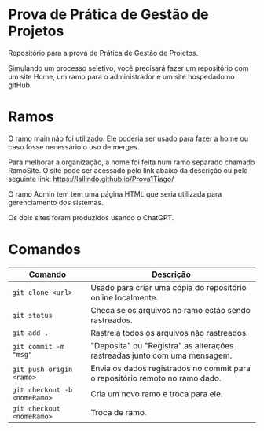 # Prova de Prática de Gestão de Projetos

Repositório para a prova de Prática de Gestão de Projetos.

Simulando um processo seletivo, você precisará fazer um repositório com um site Home, um ramo para o administrador e um site hospedado no gitHub.

# Ramos
O ramo main não foi utilizado. Ele poderia ser usado para fazer a home ou caso fosse necessário o uso de merges.

Para melhorar a organização, a home foi feita num ramo separado chamado RamoSite.
O site pode ser acessado pelo link abaixo da descrição ou pelo seguinte link: https://lallindo.github.io/Prova1Tiago/

O ramo Admin tem tem uma página HTML que seria utilizada para gerenciamento dos sistemas.

Os dois sites foram produzidos usando o ChatGPT. 

# Comandos
| Comando                          | Descrição                                                                    |
|----------------------------------|------------------------------------------------------------------------------|
| `git clone <url>`                | Usado para criar uma cópia do repositório online localmente.                 |
| `git status`                     | Checa se os arquivos no ramo estão sendo rastreados.                         |
| `git add .`                      | Rastreia todos os arquivos não rastreados.                                   |
| `git commit -m "msg"`            | "Deposita" ou "Registra" as alterações rastreadas junto com uma mensagem.    |
| `git push origin <ramo>`         | Envia os dados registrados no commit para o repositório remoto no ramo dado. |
| `git checkout -b <nomeRamo>`     | Cria um novo ramo e troca para ele.                                          |
| `git checkout <nomeRamo>`        | Troca de ramo.                                                               |


